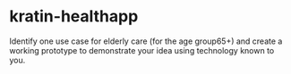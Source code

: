 # kratin-healthapp
Identify one use case for elderly care (for the age group65+) and create a working prototype to demonstrate your idea using technology known to you.
